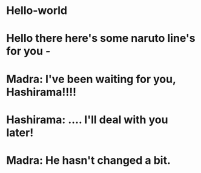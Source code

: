 # Hello-world
# Hello there here's some naruto line's for you *-*
# Madra: I've been waiting for you, Hashirama!!!!
# Hashirama: .... I'll deal with you later!
# Madra: He hasn't changed a bit.
